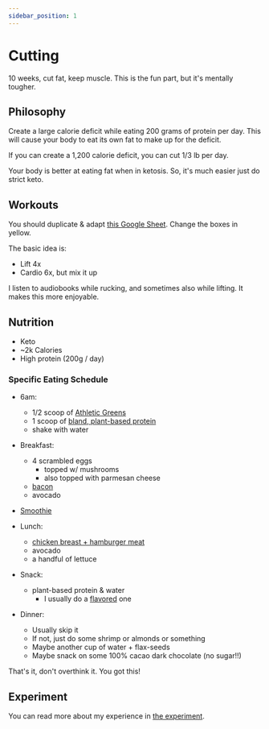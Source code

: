 ```yaml
---
sidebar_position: 1
---
```


# Cutting

10 weeks, cut fat, keep muscle. This is the fun part, but it's mentally tougher.

## Philosophy

Create a large calorie deficit while eating 200 grams of protein per day. This will cause your body to eat its own fat to make up for the deficit.

If you can create a 1,200 calorie deficit, you can cut 1/3 lb per day.

Your body is better at eating fat when in ketosis. So, it's much easier just do strict keto.

## Workouts

You should duplicate & adapt [this Google Sheet](https://docs.google.com/spreadsheets/d/1kWoa_W7le1Zh_3ufNy17Y8w4l0YEzz7ELM6V2n9-FOg/edit#gid=1514070884). Change the boxes in yellow.

The basic idea is:

* Lift 4x
* Cardio 6x, but mix it up

I listen to audiobooks while rucking, and sometimes also while lifting. It makes this more enjoyable.

## Nutrition

* Keto
* ~2k Calories
* High protein (200g / day)

### Specific Eating Schedule

* 6am:
  * 1/2 scoop of [Athletic Greens](https://athleticgreens.com/)
  * 1 scoop of [bland, plant-based protein](https://www.amazon.com/dp/B0021F8HH0)
  * shake with water

* Breakfast:
  * 4 scrambled eggs
    * topped w/ mushrooms
    * also topped with parmesan cheese
  * [bacon](/fitness/advice/meals/bacon)
  * avocado

* [Smoothie](/fitness/advice/meals/smoothie_cut)

* Lunch:
  * [chicken breast + hamburger meat](/fitness/advice/meals/meat_prep)
  * avocado
  * a handful of lettuce

* Snack:
  * plant-based protein & water
    * I usually do a [flavored](https://www.amazon.com/dp/B0B5YNWRT3/) one

* Dinner:
  * Usually skip it
  * If not, just do some shrimp or almonds or something
  * Maybe another cup of water + flax-seeds
  * Maybe snack on some 100% cacao dark chocolate (no sugar!!)

That's it, don't overthink it. You got this!

## Experiment

You can read more about my experience in [the experiment](/fitness/experiments/2022-10-keto-cut).
